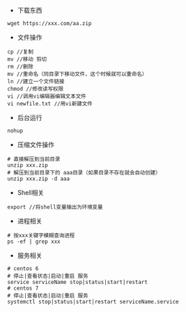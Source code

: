 * 下载东西
``` shell
wget https://xxx.com/aa.zip
```
* 文件操作
``` shell
cp //复制
mv //移动 剪切
rm //删除
mv //重命名（同目录下移动文件，这个时候就可以重命名）
ln //建立一个文件链接
chmod //修改读写权限
vi //调用vi编辑器编辑文本文件
vi newfile.txt //用vi新建文件
```
* 后台运行
``` shell
nohup 
```

* 压缩文件操作
``` shell
# 直接解压到当前目录
unzip xxx.zip
# 解压到当前目录下的 aaa目录（如果目录不存在就会自动创建）
unzip xxx.zip -d aaa
```

* Shell相关
``` shell
export //将shell变量输出为环境变量
```

* 进程相关
``` shell
# 按xxx关键字模糊查询进程
ps -ef | grep xxx
```

* 服务相关
``` shell
# centos 6
# 停止|查看状态|启动|重启 服务
service serviceName stop|status|start|restart
# centos 7
# 停止|查看状态|启动|重启 服务
systemctl stop|status|start|restart serviceName.service
```